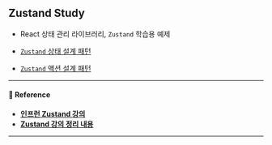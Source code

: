 ## Zustand Study

- React 상태 관리 라이브러리, `Zustand` 학습용 예제

- [`Zustand` 상태 설계 패턴](/reports/Zustand%20상태%20설계%20패턴.md)
- [`Zustand` 액션 설계 패턴](/reports/Zustand,%20액션%20설계%20패턴.md)

---

#### 📔 Reference
- **[인프런 Zustand 강의](https://www.inflearn.com/course/%EB%A6%AC%EC%95%A1%ED%8A%B8-%EC%B7%A8%EC%A4%80%EC%83%9D-zustand-%EC%8B%A4%EC%A0%84%EC%9E%85%EB%AC%B8%EA%B0%80%EC%9D%B4%EB%93%9C)**
- **[Zustand 강의 정리 내용](https://rclogstorage.tistory.com/184)**

---
